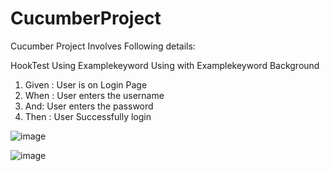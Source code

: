 # CucumberProject

Cucumber Project Involves Following details:

HookTest
Using Examplekeyword
Using with Examplekeyword
Background

1. Given : User is on Login Page
2. When : User enters the username
3. And: User enters the password
4. Then : User Successfully login


![image](https://github.com/user-attachments/assets/754af97f-1b2b-46b5-8670-4383e958a89a)



![image](https://github.com/user-attachments/assets/5b1f535b-98db-4df6-94b9-366348f66fab)

